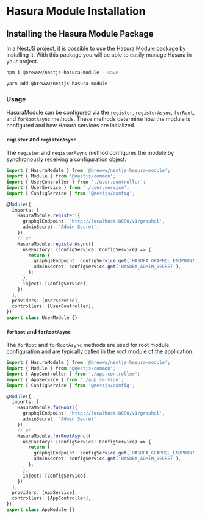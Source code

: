 # Hasura Module Installation

## Installing the Hasura Module Package

In a NestJS project, it is possible to use the [Hasura Module](https://www.npmjs.com/package/@brewww/nestjs-hasura-module) package by installing it. With this package you will be able to easily manage Hasura in your project.

```bash
npm i @brewww/nestjs-hasura-module --save
```

```bash
yarn add @brewww/nestjs-hasura-module
```

### Usage

HasuraModule can be configured via the `register`, `registerAsync`, `forRoot`, and `forRootAsync` methods. These methods determine how the module is configured and how Hasura services are initialized.


#### `register` and `registerAsync`
The `register` and `registerAsync` method configures the module by synchronously receiving a configuration object.

```ts
import { HasuraModule } from '@brewww/nestjs-hasura-module';
import { Module } from '@nestjs/common';
import { UserController } from './user.controller';
import { UserService } from './user.service';
import { ConfigService } from '@nestjs/config';

@Module({
  imports: [
    HasuraModule.register({
      graphqlEndpoint: 'http://localhost:8080/v1/graphql',
      adminSecret: 'Admin Secret',
    }),
    // or
    HasuraModule.registerAsync({
      useFactory: (configService: ConfigService) => {
        return {
          graphqlEndpoint: configService.get('HASURA_GRAPHQL_ENDPOINT'),
          adminSecret: configService.get('HASURA_ADMIN_SECRET'),
        };
      },
      inject: [ConfigService],
    }),
  ],
  providers: [UserService],
  controllers: [UserController],
})
export class UserModule {}
```

#### `forRoot` and `forRootAsync`

The `forRoot` and `forRootAsync` methods are used for root module configuration and are typically called in the root module of the application.

```ts
import { HasuraModule } from '@brewww/nestjs-hasura-module';
import { Module } from '@nestjs/common';
import { AppController } from './app.controller';
import { AppService } from './app.service';
import { ConfigService } from '@nestjs/config';

@Module({
  imports: [
    HasuraModule.forRoot({
      graphqlEndpoint: 'http://localhost:8080/v1/graphql',
      adminSecret: 'Admin Secret',
    }),
    // or
    HasuraModule.forRootAsync({
      useFactory: (configService: ConfigService) => {
        return {
          graphqlEndpoint: configService.get('HASURA_GRAPHQL_ENDPOINT'),
          adminSecret: configService.get('HASURA_ADMIN_SECRET'),
        };
      },
      inject: [ConfigService],
    }),
  ],
  providers: [AppService],
  controllers: [AppController],
})
export class AppModule {}
```


